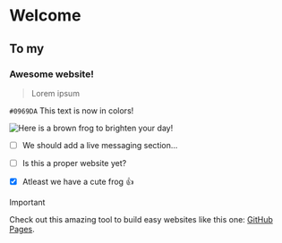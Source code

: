 # Welcome

## To my

### Awesome website!




>Lorem ipsum



`#0969DA` This text is now in colors!



![Here is a brown frog to brighten your day!](https://encrypted-tbn0.gstatic.com/images?q=tbn:ANd9GcTc4V1zVZ4JIwHYdXvK3FBD2XiA0ess_vmuWw&s)


- [ ] We should add a live messaging section...
- [ ] Is this a proper website yet?
- [x] Atleast we have a cute frog :+1:


> [!IMPORTANT]
> Check out this amazing tool to build easy websites like this one: [GitHub Pages](https://pages.github.com/).

